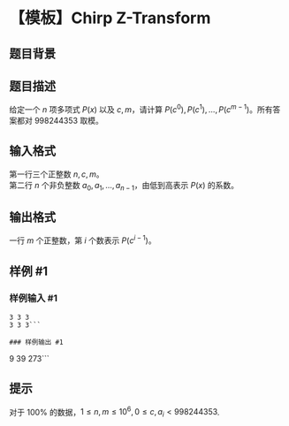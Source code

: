 # 【模板】Chirp Z-Transform

## 题目背景



## 题目描述

给定一个 $n$ 项多项式 $P(x)$ 以及 $c, m$，请计算 $P(c^0),P(c^1),\dots,P(c^{m-1})$。所有答案都对 $998244353$ 取模。

## 输入格式

第一行三个正整数 $n,c,m$。  
第二行 $n$ 个非负整数 $a_0,a_1,\dots,a_{n-1}$，由低到高表示 $P(x)$ 的系数。


## 输出格式

一行 $m$ 个正整数，第 $i$ 个数表示 $P(c^{i-1})$。

## 样例 #1

### 样例输入 #1
```
3 3 3
3 3 3```

### 样例输出 #1

```
9 39 273```

## 提示

对于 $100\%$ 的数据，$1\le n,m\le 10^6,0\le c,a_i<998244353$.
